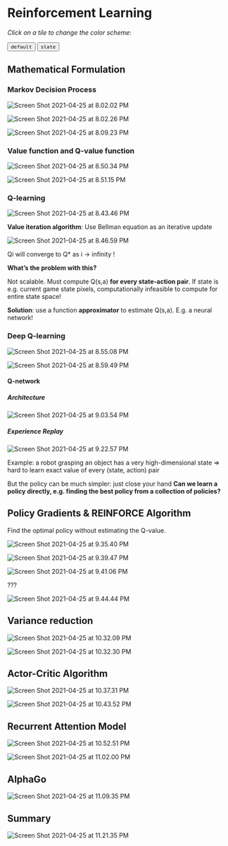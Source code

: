 

# Reinforcement Learning

_Click on a tile to change the color scheme_:

<div class="tx-switch">
  <button data-md-color-scheme="default"><code>default</code></button>
  <button data-md-color-scheme="slate"><code>slate</code></button>
</div>

<script>
  var buttons = document.querySelectorAll("button[data-md-color-scheme]")
  buttons.forEach(function(button) {
    button.addEventListener("click", function() {
      var attr = this.getAttribute("data-md-color-scheme")
      document.body.setAttribute("data-md-color-scheme", attr)
      var name = document.querySelector("#__code_0 code span:nth-child(7)")
      name.textContent = attr
    })
  })
</script>
## Mathematical Formulation

### Markov Decision Process

![Screen Shot 2021-04-25 at 8.02.02 PM](Reinforcement%20Learning.assets/Screen%20Shot%202021-04-25%20at%208.02.02%20PM.png)

![Screen Shot 2021-04-25 at 8.02.26 PM](Reinforcement%20Learning.assets/Screen%20Shot%202021-04-25%20at%208.02.26%20PM.png)

![Screen Shot 2021-04-25 at 8.09.23 PM](Reinforcement%20Learning.assets/Screen%20Shot%202021-04-25%20at%208.09.23%20PM.png)

### Value function and Q-value function

![Screen Shot 2021-04-25 at 8.50.34 PM](Reinforcement%20Learning.assets/Screen%20Shot%202021-04-25%20at%208.50.34%20PM.png)

![Screen Shot 2021-04-25 at 8.51.15 PM](Reinforcement%20Learning.assets/Screen%20Shot%202021-04-25%20at%208.51.15%20PM.png)

### Q-learning

![Screen Shot 2021-04-25 at 8.43.46 PM](Reinforcement%20Learning.assets/Screen%20Shot%202021-04-25%20at%208.43.46%20PM.png)

**Value iteration algorithm**: Use Bellman equation as an iterative update

![Screen Shot 2021-04-25 at 8.46.59 PM](Reinforcement%20Learning.assets/Screen%20Shot%202021-04-25%20at%208.46.59%20PM.png)

Qi will converge to Q* as i -> infinity !

**What’s the problem with this?**

Not scalable. Must compute Q(s,a) **for every state-action pair**. If state is e.g. current game state pixels, computationally infeasible to compute for entire state space!

**Solution**: use a function **approximator** to estimate Q(s,a). E.g. a neural network!

### Deep Q-learning

![Screen Shot 2021-04-25 at 8.55.08 PM](Reinforcement%20Learning.assets/Screen%20Shot%202021-04-25%20at%208.55.08%20PM.png)

![Screen Shot 2021-04-25 at 8.59.49 PM](Reinforcement%20Learning.assets/Screen%20Shot%202021-04-25%20at%208.59.49%20PM.png)

#### Q-network

##### Architecture

![Screen Shot 2021-04-25 at 9.03.54 PM](Reinforcement%20Learning.assets/Screen%20Shot%202021-04-25%20at%209.03.54%20PM.png)

##### Experience Replay

![Screen Shot 2021-04-25 at 9.22.57 PM](Reinforcement%20Learning.assets/Screen%20Shot%202021-04-25%20at%209.22.57%20PM.png)

 

Example: a robot grasping an object has a very high-dimensional state => hard to learn exact value of every (state, action) pair

But the policy can be much simpler: just close your hand
**Can we learn a policy directly, e.g. finding the best policy from a collection of policies?**

## Policy Gradients & REINFORCE Algorithm

Find the optimal policy without estimating the Q-value.

![Screen Shot 2021-04-25 at 9.35.40 PM](Reinforcement%20Learning.assets/Screen%20Shot%202021-04-25%20at%209.35.40%20PM.png)

![Screen Shot 2021-04-25 at 9.39.47 PM](Reinforcement%20Learning.assets/Screen%20Shot%202021-04-25%20at%209.39.47%20PM.png)

![Screen Shot 2021-04-25 at 9.41.06 PM](Reinforcement%20Learning.assets/Screen%20Shot%202021-04-25%20at%209.41.06%20PM.png)

???

![Screen Shot 2021-04-25 at 9.44.44 PM](Reinforcement%20Learning.assets/Screen%20Shot%202021-04-25%20at%209.44.44%20PM.png)

## Variance reduction

![Screen Shot 2021-04-25 at 10.32.09 PM](Reinforcement%20Learning.assets/Screen%20Shot%202021-04-25%20at%2010.32.09%20PM.png)

![Screen Shot 2021-04-25 at 10.32.30 PM](Reinforcement%20Learning.assets/Screen%20Shot%202021-04-25%20at%2010.32.30%20PM.png)

## Actor-Critic Algorithm

![Screen Shot 2021-04-25 at 10.37.31 PM](Reinforcement%20Learning.assets/Screen%20Shot%202021-04-25%20at%2010.37.31%20PM.png)

![Screen Shot 2021-04-25 at 10.43.52 PM](Reinforcement%20Learning.assets/Screen%20Shot%202021-04-25%20at%2010.43.52%20PM.png)

## Recurrent Attention Model

![Screen Shot 2021-04-25 at 10.52.51 PM](Reinforcement%20Learning.assets/Screen%20Shot%202021-04-25%20at%2010.52.51%20PM.png)

![Screen Shot 2021-04-25 at 11.02.00 PM](Reinforcement%20Learning.assets/Screen%20Shot%202021-04-25%20at%2011.02.00%20PM.png)

## AlphaGo

![Screen Shot 2021-04-25 at 11.09.35 PM](Reinforcement%20Learning.assets/Screen%20Shot%202021-04-25%20at%2011.09.35%20PM.png)

## Summary

![Screen Shot 2021-04-25 at 11.21.35 PM](Reinforcement%20Learning.assets/Screen%20Shot%202021-04-25%20at%2011.21.35%20PM.png)

